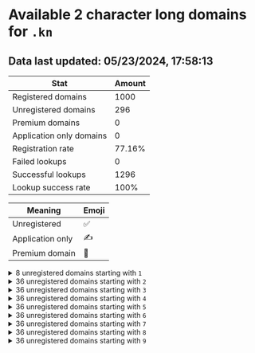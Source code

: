 # Available 2 character long domains for `.kn`

## Data last updated: 05/23/2024, 17:58:13

|Stat|Amount|
|--|--|
|Registered domains|1000|
|Unregistered domains|296|
|Premium domains|0|
|Application only domains|0|
|Registration rate|77.16%|
|Failed lookups|0|
|Successful lookups|1296|
|Lookup success rate|100%|


|Meaning|Emoji|
|--|--|
|Unregistered|:white_check_mark:|
|Application only|:writing_hand:|
|Premium domain|:gem:|

<details>
<summary>8 unregistered domains starting with <bold><code>1</code></bold></summary>

|Type|Domain|
|--|--|
|:white_check_mark:|`12.kn`|
|:white_check_mark:|`13.kn`|
|:white_check_mark:|`14.kn`|
|:white_check_mark:|`15.kn`|
|:white_check_mark:|`16.kn`|
|:white_check_mark:|`17.kn`|
|:white_check_mark:|`18.kn`|
|:white_check_mark:|`19.kn`|
</details>
<details>
<summary>36 unregistered domains starting with <bold><code>2</code></bold></summary>

|Type|Domain|
|--|--|
|:white_check_mark:|`20.kn`|
|:white_check_mark:|`21.kn`|
|:white_check_mark:|`22.kn`|
|:white_check_mark:|`23.kn`|
|:white_check_mark:|`24.kn`|
|:white_check_mark:|`25.kn`|
|:white_check_mark:|`26.kn`|
|:white_check_mark:|`27.kn`|
|:white_check_mark:|`28.kn`|
|:white_check_mark:|`29.kn`|
|:white_check_mark:|`2a.kn`|
|:white_check_mark:|`2b.kn`|
|:white_check_mark:|`2c.kn`|
|:white_check_mark:|`2d.kn`|
|:white_check_mark:|`2e.kn`|
|:white_check_mark:|`2f.kn`|
|:white_check_mark:|`2g.kn`|
|:white_check_mark:|`2h.kn`|
|:white_check_mark:|`2i.kn`|
|:white_check_mark:|`2j.kn`|
|:white_check_mark:|`2k.kn`|
|:white_check_mark:|`2l.kn`|
|:white_check_mark:|`2m.kn`|
|:white_check_mark:|`2n.kn`|
|:white_check_mark:|`2o.kn`|
|:white_check_mark:|`2p.kn`|
|:white_check_mark:|`2q.kn`|
|:white_check_mark:|`2r.kn`|
|:white_check_mark:|`2s.kn`|
|:white_check_mark:|`2t.kn`|
|:white_check_mark:|`2u.kn`|
|:white_check_mark:|`2v.kn`|
|:white_check_mark:|`2w.kn`|
|:white_check_mark:|`2x.kn`|
|:white_check_mark:|`2y.kn`|
|:white_check_mark:|`2z.kn`|
</details>
<details>
<summary>36 unregistered domains starting with <bold><code>3</code></bold></summary>

|Type|Domain|
|--|--|
|:white_check_mark:|`30.kn`|
|:white_check_mark:|`31.kn`|
|:white_check_mark:|`32.kn`|
|:white_check_mark:|`33.kn`|
|:white_check_mark:|`34.kn`|
|:white_check_mark:|`35.kn`|
|:white_check_mark:|`36.kn`|
|:white_check_mark:|`37.kn`|
|:white_check_mark:|`38.kn`|
|:white_check_mark:|`39.kn`|
|:white_check_mark:|`3a.kn`|
|:white_check_mark:|`3b.kn`|
|:white_check_mark:|`3c.kn`|
|:white_check_mark:|`3d.kn`|
|:white_check_mark:|`3e.kn`|
|:white_check_mark:|`3f.kn`|
|:white_check_mark:|`3g.kn`|
|:white_check_mark:|`3h.kn`|
|:white_check_mark:|`3i.kn`|
|:white_check_mark:|`3j.kn`|
|:white_check_mark:|`3k.kn`|
|:white_check_mark:|`3l.kn`|
|:white_check_mark:|`3m.kn`|
|:white_check_mark:|`3n.kn`|
|:white_check_mark:|`3o.kn`|
|:white_check_mark:|`3p.kn`|
|:white_check_mark:|`3q.kn`|
|:white_check_mark:|`3r.kn`|
|:white_check_mark:|`3s.kn`|
|:white_check_mark:|`3t.kn`|
|:white_check_mark:|`3u.kn`|
|:white_check_mark:|`3v.kn`|
|:white_check_mark:|`3w.kn`|
|:white_check_mark:|`3x.kn`|
|:white_check_mark:|`3y.kn`|
|:white_check_mark:|`3z.kn`|
</details>
<details>
<summary>36 unregistered domains starting with <bold><code>4</code></bold></summary>

|Type|Domain|
|--|--|
|:white_check_mark:|`40.kn`|
|:white_check_mark:|`41.kn`|
|:white_check_mark:|`42.kn`|
|:white_check_mark:|`43.kn`|
|:white_check_mark:|`44.kn`|
|:white_check_mark:|`45.kn`|
|:white_check_mark:|`46.kn`|
|:white_check_mark:|`47.kn`|
|:white_check_mark:|`48.kn`|
|:white_check_mark:|`49.kn`|
|:white_check_mark:|`4a.kn`|
|:white_check_mark:|`4b.kn`|
|:white_check_mark:|`4c.kn`|
|:white_check_mark:|`4d.kn`|
|:white_check_mark:|`4e.kn`|
|:white_check_mark:|`4f.kn`|
|:white_check_mark:|`4g.kn`|
|:white_check_mark:|`4h.kn`|
|:white_check_mark:|`4i.kn`|
|:white_check_mark:|`4j.kn`|
|:white_check_mark:|`4k.kn`|
|:white_check_mark:|`4l.kn`|
|:white_check_mark:|`4m.kn`|
|:white_check_mark:|`4n.kn`|
|:white_check_mark:|`4o.kn`|
|:white_check_mark:|`4p.kn`|
|:white_check_mark:|`4q.kn`|
|:white_check_mark:|`4r.kn`|
|:white_check_mark:|`4s.kn`|
|:white_check_mark:|`4t.kn`|
|:white_check_mark:|`4u.kn`|
|:white_check_mark:|`4v.kn`|
|:white_check_mark:|`4w.kn`|
|:white_check_mark:|`4x.kn`|
|:white_check_mark:|`4y.kn`|
|:white_check_mark:|`4z.kn`|
</details>
<details>
<summary>36 unregistered domains starting with <bold><code>5</code></bold></summary>

|Type|Domain|
|--|--|
|:white_check_mark:|`50.kn`|
|:white_check_mark:|`51.kn`|
|:white_check_mark:|`52.kn`|
|:white_check_mark:|`53.kn`|
|:white_check_mark:|`54.kn`|
|:white_check_mark:|`55.kn`|
|:white_check_mark:|`56.kn`|
|:white_check_mark:|`57.kn`|
|:white_check_mark:|`58.kn`|
|:white_check_mark:|`59.kn`|
|:white_check_mark:|`5a.kn`|
|:white_check_mark:|`5b.kn`|
|:white_check_mark:|`5c.kn`|
|:white_check_mark:|`5d.kn`|
|:white_check_mark:|`5e.kn`|
|:white_check_mark:|`5f.kn`|
|:white_check_mark:|`5g.kn`|
|:white_check_mark:|`5h.kn`|
|:white_check_mark:|`5i.kn`|
|:white_check_mark:|`5j.kn`|
|:white_check_mark:|`5k.kn`|
|:white_check_mark:|`5l.kn`|
|:white_check_mark:|`5m.kn`|
|:white_check_mark:|`5n.kn`|
|:white_check_mark:|`5o.kn`|
|:white_check_mark:|`5p.kn`|
|:white_check_mark:|`5q.kn`|
|:white_check_mark:|`5r.kn`|
|:white_check_mark:|`5s.kn`|
|:white_check_mark:|`5t.kn`|
|:white_check_mark:|`5u.kn`|
|:white_check_mark:|`5v.kn`|
|:white_check_mark:|`5w.kn`|
|:white_check_mark:|`5x.kn`|
|:white_check_mark:|`5y.kn`|
|:white_check_mark:|`5z.kn`|
</details>
<details>
<summary>36 unregistered domains starting with <bold><code>6</code></bold></summary>

|Type|Domain|
|--|--|
|:white_check_mark:|`60.kn`|
|:white_check_mark:|`61.kn`|
|:white_check_mark:|`62.kn`|
|:white_check_mark:|`63.kn`|
|:white_check_mark:|`64.kn`|
|:white_check_mark:|`65.kn`|
|:white_check_mark:|`66.kn`|
|:white_check_mark:|`67.kn`|
|:white_check_mark:|`68.kn`|
|:white_check_mark:|`69.kn`|
|:white_check_mark:|`6a.kn`|
|:white_check_mark:|`6b.kn`|
|:white_check_mark:|`6c.kn`|
|:white_check_mark:|`6d.kn`|
|:white_check_mark:|`6e.kn`|
|:white_check_mark:|`6f.kn`|
|:white_check_mark:|`6g.kn`|
|:white_check_mark:|`6h.kn`|
|:white_check_mark:|`6i.kn`|
|:white_check_mark:|`6j.kn`|
|:white_check_mark:|`6k.kn`|
|:white_check_mark:|`6l.kn`|
|:white_check_mark:|`6m.kn`|
|:white_check_mark:|`6n.kn`|
|:white_check_mark:|`6o.kn`|
|:white_check_mark:|`6p.kn`|
|:white_check_mark:|`6q.kn`|
|:white_check_mark:|`6r.kn`|
|:white_check_mark:|`6s.kn`|
|:white_check_mark:|`6t.kn`|
|:white_check_mark:|`6u.kn`|
|:white_check_mark:|`6v.kn`|
|:white_check_mark:|`6w.kn`|
|:white_check_mark:|`6x.kn`|
|:white_check_mark:|`6y.kn`|
|:white_check_mark:|`6z.kn`|
</details>
<details>
<summary>36 unregistered domains starting with <bold><code>7</code></bold></summary>

|Type|Domain|
|--|--|
|:white_check_mark:|`70.kn`|
|:white_check_mark:|`71.kn`|
|:white_check_mark:|`72.kn`|
|:white_check_mark:|`73.kn`|
|:white_check_mark:|`74.kn`|
|:white_check_mark:|`75.kn`|
|:white_check_mark:|`76.kn`|
|:white_check_mark:|`77.kn`|
|:white_check_mark:|`78.kn`|
|:white_check_mark:|`79.kn`|
|:white_check_mark:|`7a.kn`|
|:white_check_mark:|`7b.kn`|
|:white_check_mark:|`7c.kn`|
|:white_check_mark:|`7d.kn`|
|:white_check_mark:|`7e.kn`|
|:white_check_mark:|`7f.kn`|
|:white_check_mark:|`7g.kn`|
|:white_check_mark:|`7h.kn`|
|:white_check_mark:|`7i.kn`|
|:white_check_mark:|`7j.kn`|
|:white_check_mark:|`7k.kn`|
|:white_check_mark:|`7l.kn`|
|:white_check_mark:|`7m.kn`|
|:white_check_mark:|`7n.kn`|
|:white_check_mark:|`7o.kn`|
|:white_check_mark:|`7p.kn`|
|:white_check_mark:|`7q.kn`|
|:white_check_mark:|`7r.kn`|
|:white_check_mark:|`7s.kn`|
|:white_check_mark:|`7t.kn`|
|:white_check_mark:|`7u.kn`|
|:white_check_mark:|`7v.kn`|
|:white_check_mark:|`7w.kn`|
|:white_check_mark:|`7x.kn`|
|:white_check_mark:|`7y.kn`|
|:white_check_mark:|`7z.kn`|
</details>
<details>
<summary>36 unregistered domains starting with <bold><code>8</code></bold></summary>

|Type|Domain|
|--|--|
|:white_check_mark:|`80.kn`|
|:white_check_mark:|`81.kn`|
|:white_check_mark:|`82.kn`|
|:white_check_mark:|`83.kn`|
|:white_check_mark:|`84.kn`|
|:white_check_mark:|`85.kn`|
|:white_check_mark:|`86.kn`|
|:white_check_mark:|`87.kn`|
|:white_check_mark:|`88.kn`|
|:white_check_mark:|`89.kn`|
|:white_check_mark:|`8a.kn`|
|:white_check_mark:|`8b.kn`|
|:white_check_mark:|`8c.kn`|
|:white_check_mark:|`8d.kn`|
|:white_check_mark:|`8e.kn`|
|:white_check_mark:|`8f.kn`|
|:white_check_mark:|`8g.kn`|
|:white_check_mark:|`8h.kn`|
|:white_check_mark:|`8i.kn`|
|:white_check_mark:|`8j.kn`|
|:white_check_mark:|`8k.kn`|
|:white_check_mark:|`8l.kn`|
|:white_check_mark:|`8m.kn`|
|:white_check_mark:|`8n.kn`|
|:white_check_mark:|`8o.kn`|
|:white_check_mark:|`8p.kn`|
|:white_check_mark:|`8q.kn`|
|:white_check_mark:|`8r.kn`|
|:white_check_mark:|`8s.kn`|
|:white_check_mark:|`8t.kn`|
|:white_check_mark:|`8u.kn`|
|:white_check_mark:|`8v.kn`|
|:white_check_mark:|`8w.kn`|
|:white_check_mark:|`8x.kn`|
|:white_check_mark:|`8y.kn`|
|:white_check_mark:|`8z.kn`|
</details>
<details>
<summary>36 unregistered domains starting with <bold><code>9</code></bold></summary>

|Type|Domain|
|--|--|
|:white_check_mark:|`90.kn`|
|:white_check_mark:|`91.kn`|
|:white_check_mark:|`92.kn`|
|:white_check_mark:|`93.kn`|
|:white_check_mark:|`94.kn`|
|:white_check_mark:|`95.kn`|
|:white_check_mark:|`96.kn`|
|:white_check_mark:|`97.kn`|
|:white_check_mark:|`98.kn`|
|:white_check_mark:|`99.kn`|
|:white_check_mark:|`9a.kn`|
|:white_check_mark:|`9b.kn`|
|:white_check_mark:|`9c.kn`|
|:white_check_mark:|`9d.kn`|
|:white_check_mark:|`9e.kn`|
|:white_check_mark:|`9f.kn`|
|:white_check_mark:|`9g.kn`|
|:white_check_mark:|`9h.kn`|
|:white_check_mark:|`9i.kn`|
|:white_check_mark:|`9j.kn`|
|:white_check_mark:|`9k.kn`|
|:white_check_mark:|`9l.kn`|
|:white_check_mark:|`9m.kn`|
|:white_check_mark:|`9n.kn`|
|:white_check_mark:|`9o.kn`|
|:white_check_mark:|`9p.kn`|
|:white_check_mark:|`9q.kn`|
|:white_check_mark:|`9r.kn`|
|:white_check_mark:|`9s.kn`|
|:white_check_mark:|`9t.kn`|
|:white_check_mark:|`9u.kn`|
|:white_check_mark:|`9v.kn`|
|:white_check_mark:|`9w.kn`|
|:white_check_mark:|`9x.kn`|
|:white_check_mark:|`9y.kn`|
|:white_check_mark:|`9z.kn`|
</details>